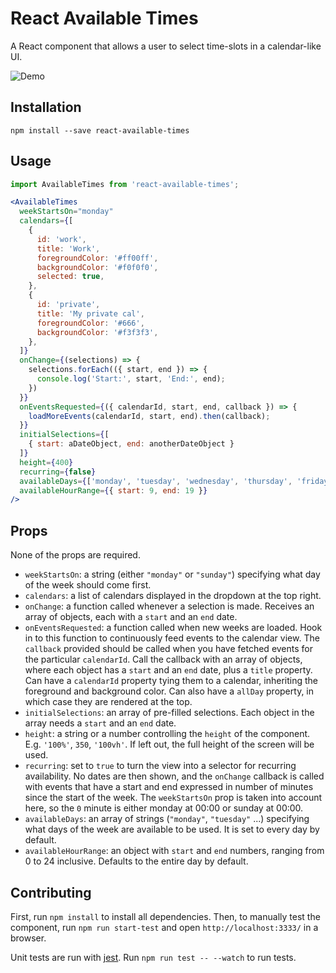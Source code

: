 # React Available Times

A React component that allows a user to select time-slots in a calendar-like UI.

![Demo](/available-times-demo.gif)

## Installation
```
npm install --save react-available-times
```

## Usage

```jsx
import AvailableTimes from 'react-available-times';

<AvailableTimes
  weekStartsOn="monday"
  calendars={[
    {
      id: 'work',
      title: 'Work',
      foregroundColor: '#ff00ff',
      backgroundColor: '#f0f0f0',
      selected: true,
    },
    {
      id: 'private',
      title: 'My private cal',
      foregroundColor: '#666',
      backgroundColor: '#f3f3f3',
    },
  ]}
  onChange={(selections) => {
    selections.forEach(({ start, end }) => {
      console.log('Start:', start, 'End:', end);
    })
  }}
  onEventsRequested={({ calendarId, start, end, callback }) => {
    loadMoreEvents(calendarId, start, end).then(callback);
  }}
  initialSelections={[
    { start: aDateObject, end: anotherDateObject }
  ]}
  height={400}
  recurring={false}
  availableDays={['monday', 'tuesday', 'wednesday', 'thursday', 'friday']}
  availableHourRange={{ start: 9, end: 19 }}
/>
```

## Props

None of the props are required.

- `weekStartsOn`: a string (either `"monday"` or `"sunday"`) specifying what
  day of the week should come first.
- `calendars`: a list of calendars displayed in the dropdown at the top right.
- `onChange`: a function called whenever a selection is made. Receives an array
  of objects, each with a `start` and an `end` date.
- `onEventsRequested`: a function called when new weeks are loaded. Hook in to
  this function to continuously feed events to the calendar view. The `callback`
  provided should be called when you have fetched events for the particular
  `calendarId`. Call the callback with an array of objects, where each object
  has a `start` and an `end` date, plus a `title` property. Can have a
  `calendarId` property tying them to a calendar, inheriting the foreground and
  background color. Can also have a `allDay` property, in which case they are
  rendered at the top.
- `initialSelections`: an array of pre-filled selections. Each object in the
  array needs a `start` and an `end` date.
- `height`: a string or a number controlling the `height` of the component.
  E.g. `'100%'`, `350`, `'100vh'`. If left out, the full height of the screen
  will be used.
- `recurring`: set to `true` to turn the view into a selector for recurring
  availability. No dates are then shown, and the `onChange` callback is called
  with events that have a start and end expressed in number of minutes since
  the start of the week. The `weekStartsOn` prop is taken into account here, so
  the `0` minute is either monday at 00:00 or sunday at 00:00.
- `availableDays`: an array of strings (`"monday"`, `"tuesday"` ...) specifying
  what days of the week are available to be used. It is set to every day by default.
- `availableHourRange`: an object with `start` and `end` numbers, ranging from 0 to 24
  inclusive. Defaults to the entire day by default.

## Contributing

First, run `npm install` to install all dependencies. Then, to manually test
the component, run `npm run start-test` and open `http://localhost:3333/` in a
browser.

Unit tests are run with [jest](https://facebook.github.io/jest/). Run `npm run
test -- --watch` to run tests.
